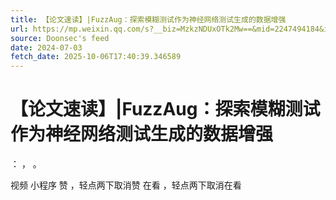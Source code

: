 ```yaml
---
title: 【论文速读】|FuzzAug：探索模糊测试作为神经网络测试生成的数据增强
url: https://mp.weixin.qq.com/s?__biz=MzkzNDUxOTk2Mw==&mid=2247494184&idx=1&sn=1cc8111977efca1c211fcdd0e88ceca4
source: Doonsec's feed
date: 2024-07-03
fetch_date: 2025-10-06T17:40:39.346589
---
```


# 【论文速读】|FuzzAug：探索模糊测试作为神经网络测试生成的数据增强

：
，
。

视频
小程序
赞
，轻点两下取消赞
在看
，轻点两下取消在看
